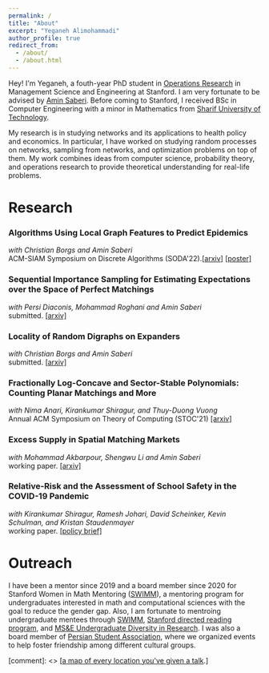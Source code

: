 ```yaml
---
permalink: /
title: "About"
excerpt: "Yeganeh Alimohammadi"
author_profile: true
redirect_from: 
  - /about/
  - /about.html
---
```

Hey! I'm Yeganeh, a fouth-year PhD student in [Operations Research](https://or.stanford.edu/) in Management Science and Engineering at Stanford. I am very fortunate to be advised by [Amin Saberi](http://stanford.edu/~saberi/). 
Before coming to Stanford, I received BSc in Computer Engineering with a minor in Mathematics from [Sharif University of Technology](http://www.en.sharif.edu/).

My research is in studying networks and its applications to health policy and economics. In particular, I have worked on studying random processes on networks, sampling from networks, and optimization problems on top of them. My work combines ideas from computer science, probability theory, and operations research to provide theoretical understanding for real-life problems. 


# Research
### Algorithms Using Local Graph Features to Predict Epidemics
*with Christian Borgs and Amin Saberi*\
ACM-SIAM Symposium on Discrete Algorithms (SODA'22).[\[arxiv\]](https://arxiv.org/pdf/2110.08961.pdf) [\[poster\]](http://www.local-algorithms.com/posters/yeganeh.pdf)

### Sequential Importance Sampling for Estimating Expectations over the Space of Perfect Matchings
*with Persi Diaconis, Mohammad Roghani and Amin Saberi*\
submitted. [\[arxiv\]](https://arxiv.org/pdf/2107.00850.pdf)

### Locality of Random Digraphs on Expanders
*with Christian Borgs and Amin Saberi*\
submitted. [\[arxiv\]](https://arxiv.org/pdf/2103.09952.pdf)

### Fractionally Log-Concave and Sector-Stable Polynomials: Counting Planar Matchings and More
*with Nima Anari, Kirankumar Shiragur, and Thuy-Duong Vuong*\
Annual ACM Symposium on Theory of Computing (STOC'21) [\[arxiv\]](https://arxiv.org/pdf/2102.02708.pdf)

### Excess Supply in Spatial Matching Markets
*with Mohammad Akbarpour, Shengwu Li and Amin Saberi*\
working paper. [\[arxiv\]](https://arxiv.org/abs/2104.03219)
 
### Relative-Risk and the Assessment of School Safety in the COVID-19 Pandemic
*with Kirankumar Shiragur, Ramesh Johari, David Scheinker, Kevin Schulman, and Kristan Staudenmayer*\
working paper. [\[policy brief\]](https://hmpi.org/2021/02/25/relative-risk-and-the-assessment-of-school-safety-in-the-covid-19-pandemic-schools-may-offer-students-shelter-from-the-storm-2-25/)

# Outreach
I have been a mentor since 2019 and a board member since 2020  for Stanford Women in Math Mentoring ([SWIMM](http://swimm.stanford.edu/)), a mentoring program for undergraduates interested in math and computational sciences with the goal to reduce the gender gap. Also, I am fortunate to mentroing undergraduate mentees through [SWIMM](http://swimm.stanford.edu/), [Stanford directed reading program](), and [MS&E Undergraduate Diversity in Research](https://sites.google.com/stanford.edu/msande-inclusion/diversity-in-research?authuser=0). I was also a board member of [Persian Student Association](https://psa.stanford.edu/), where we organized events to help foster friendship among different cultural groups.

 [comment]: <> [[a map of every location you've given a talk](https://academicpages.github.io/talkmap.html).]
